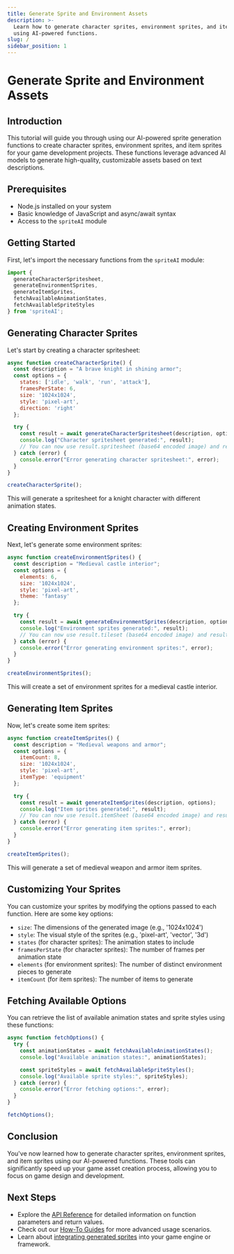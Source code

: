 ```yaml
---
title: Generate Sprite and Environment Assets
description: >-
  Learn how to generate character sprites, environment sprites, and item sprites
  using AI-powered functions.
slug: /
sidebar_position: 1
---
```


# Generate Sprite and Environment Assets

## Introduction

This tutorial will guide you through using our AI-powered sprite generation functions to create character sprites, environment sprites, and item sprites for your game development projects. These functions leverage advanced AI models to generate high-quality, customizable assets based on text descriptions.

## Prerequisites

- Node.js installed on your system
- Basic knowledge of JavaScript and async/await syntax
- Access to the `spriteAI` module

## Getting Started

First, let's import the necessary functions from the `spriteAI` module:

```javascript
import { 
  generateCharacterSpritesheet, 
  generateEnvironmentSprites, 
  generateItemSprites,
  fetchAvailableAnimationStates,
  fetchAvailableSpriteStyles
} from 'spriteAI';
```

## Generating Character Sprites

Let's start by creating a character spritesheet:

```javascript
async function createCharacterSprite() {
  const description = "A brave knight in shining armor";
  const options = {
    states: ['idle', 'walk', 'run', 'attack'],
    framesPerState: 6,
    size: '1024x1024',
    style: 'pixel-art',
    direction: 'right'
  };

  try {
    const result = await generateCharacterSpritesheet(description, options);
    console.log("Character spritesheet generated:", result);
    // You can now use result.spritesheet (base64 encoded image) and result.metadata
  } catch (error) {
    console.error("Error generating character spritesheet:", error);
  }
}

createCharacterSprite();
```

This will generate a spritesheet for a knight character with different animation states.

## Creating Environment Sprites

Next, let's generate some environment sprites:

```javascript
async function createEnvironmentSprites() {
  const description = "Medieval castle interior";
  const options = {
    elements: 6,
    size: '1024x1024',
    style: 'pixel-art',
    theme: 'fantasy'
  };

  try {
    const result = await generateEnvironmentSprites(description, options);
    console.log("Environment sprites generated:", result);
    // You can now use result.tileset (base64 encoded image) and result.metadata
  } catch (error) {
    console.error("Error generating environment sprites:", error);
  }
}

createEnvironmentSprites();
```

This will create a set of environment sprites for a medieval castle interior.

## Generating Item Sprites

Now, let's create some item sprites:

```javascript
async function createItemSprites() {
  const description = "Medieval weapons and armor";
  const options = {
    itemCount: 8,
    size: '1024x1024',
    style: 'pixel-art',
    itemType: 'equipment'
  };

  try {
    const result = await generateItemSprites(description, options);
    console.log("Item sprites generated:", result);
    // You can now use result.itemSheet (base64 encoded image) and result.metadata
  } catch (error) {
    console.error("Error generating item sprites:", error);
  }
}

createItemSprites();
```

This will generate a set of medieval weapon and armor item sprites.

## Customizing Your Sprites

You can customize your sprites by modifying the options passed to each function. Here are some key options:

- `size`: The dimensions of the generated image (e.g., '1024x1024')
- `style`: The visual style of the sprites (e.g., 'pixel-art', 'vector', '3d')
- `states` (for character sprites): The animation states to include
- `framesPerState` (for character sprites): The number of frames per animation state
- `elements` (for environment sprites): The number of distinct environment pieces to generate
- `itemCount` (for item sprites): The number of items to generate

## Fetching Available Options

You can retrieve the list of available animation states and sprite styles using these functions:

```javascript
async function fetchOptions() {
  try {
    const animationStates = await fetchAvailableAnimationStates();
    console.log("Available animation states:", animationStates);

    const spriteStyles = await fetchAvailableSpriteStyles();
    console.log("Available sprite styles:", spriteStyles);
  } catch (error) {
    console.error("Error fetching options:", error);
  }
}

fetchOptions();
```

## Conclusion

You've now learned how to generate character sprites, environment sprites, and item sprites using our AI-powered functions. These tools can significantly speed up your game asset creation process, allowing you to focus on game design and development.

## Next Steps

- Explore the [API Reference](/docs/api-reference) for detailed information on function parameters and return values.
- Check out our [How-To Guides](/docs/how-to-guides) for more advanced usage scenarios.
- Learn about [integrating generated sprites](/docs/integrating-sprites) into your game engine or framework.
